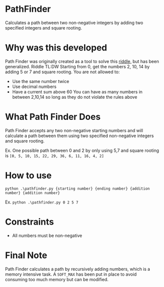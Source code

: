 # PathFinder
Calculates a path between two non-negative integers by adding two specified integers and square rooting.

# Why was this developed
Path Finder was originally  created as a tool to solve this [riddle,](https://www.youtube.com/watch?v=YeMVoJKn1Tg) but has been generalized.
Riddle TL:DW
Starting from 0, get the numbers 2, 10, 14 by adding 5 or 7 and square rooting.
You are not allowed to:
 - Use the same number twice
 - Use decimal numbers
 - Have a current sum above 60
You can have as many numbers in between 2,10,14 so long as they do not violate the rules above

# What Path Finder Does
Path Finder accepts any two non-negative starting numbers and will calculate a path between them using two specified non-negative integers and square rooting.

Ex. One possible path between 0 and 2 by only using 5,7 and square rooting is `[0, 5, 10, 15, 22, 29, 36, 6, 11, 16, 4, 2]`

# How to use
`python .\pathfinder.py {starting number} {ending number} {addition number} {addition number}`

Ex. `python .\pathfinder.py 0 2 5 7`

# Constraints
 - All numbers must be non-negative
 
 # Final Note
 Path Finder calculates a path by recursively adding numbers, which is a memory intensive task.
 A `SOFT_MAX` has been put in place to avoid consuming too much memory but can be modified.
